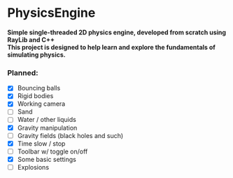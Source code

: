 # PhysicsEngine
**Simple single-threaded 2D physics engine, developed from scratch using RayLib and C++**  
**This project is designed to help learn and explore the fundamentals of simulating physics.**
### Planned:
- [x] Bouncing balls
- [x] Rigid bodies
- [x] Working camera
- [ ] Sand
- [ ] Water / other liquids
- [x] Gravity manipulation
- [ ] Gravity fields (black holes and such)
- [x] Time slow / stop
- [ ] Toolbar w/ toggle on/off
- [x] Some basic settings
- [ ] Explosions
